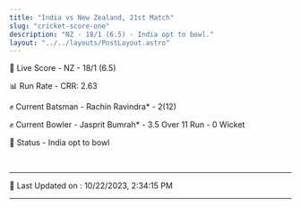 ```yaml
---
title: "India vs New Zealand, 21st Match"
slug: "cricket-score-one"
description: "NZ - 18/1 (6.5) - India opt to bowl."
layout: "../../layouts/PostLayout.astro"
---
```


🔴 Live Score - NZ - 18/1 (6.5)  

📊 Run Rate - CRR: 2.63  

✊ Current Batsman - Rachin Ravindra* - 2(12)  

✊ Current Bowler - Jasprit Bumrah* - 3.5 Over 11 Run - 0 Wicket  

📑 Status - India opt to bowl

<br />

***

📝 Last Updated on : 10/22/2023, 2:34:15 PM

***

